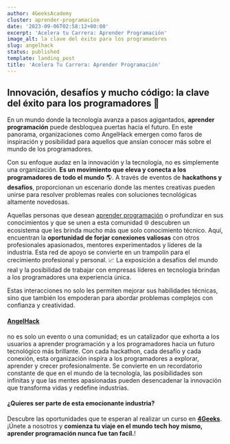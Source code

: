 ```yaml
---
author: 4GeeksAcademy
cluster: aprender-programacion
date: '2023-09-06T02:58:12+00:00'
excerpt: 'Acelera tu Carrera: Aprender Programación'
image_alt: la clave del éxito para los programadores
slug: angelhack
status: published
template: landing_post
title: 'Acelera Tu Carrera: Aprender Programación'
---
```

##  Innovación, desafíos y mucho código: la clave del éxito para los programadores 🎉

En un mundo donde la tecnología avanza a pasos agigantados, **aprender programación** puede desbloquea puertas hacia el futuro. En este panorama, organizaciones como AngelHack emergen como faros de inspiración y posibilidad para aquellos que ansían conocer más sobre el mundo de los programadores. 

Con su enfoque audaz en la innovación y la tecnología, no es simplemente una organización. **Es un movimiento que eleva y conecta a los programadores de todo el mundo** 🌎. A través de eventos de **hackathons y desafíos**, proporcionan un escenario donde las mentes creativas pueden unirse para resolver problemas reales con soluciones tecnológicas altamente novedosas. 

Aquellas personas que desean [aprender programación](https://4geeksacademy.com/es/aprender-a-programar/aprender-a-programar-desde-cero) o profundizar en sus conocimientos y que se unen a esta comunidad 🌐 descubren un ecosistema que les brinda mucho más que solo conocimiento técnico. Aquí, encuentran la **oportunidad de forjar conexiones valiosas** con otros profesionales apasionados, mentores experimentados y líderes de la industria. Esta red de apoyo se convierte en un trampolín para el crecimiento profesional y personal. 📈 
La exposición a desafíos del mundo real y la posibilidad de trabajar con empresas líderes en tecnología brindan a los programadores una experiencia única. 

Estas interacciones no solo les permiten mejorar sus habilidades técnicas, sino que también los empoderan para abordar problemas complejos con confianza y creatividad. 

#### [AngelHack](https://angelhack.com)
no es solo un evento o una comunidad; es un catalizador que exhorta a los usuarios a aprender programación y a los programadores hacia un futuro tecnológico más brillante. Con cada hackathon, cada desafío y cada conexión, esta organización inspira a los programadores a explorar, aprender y crecer profesionalmente. Se convierte en un recordatorio constante de que en el mundo de la tecnología, las posibilidades son infinitas y que las mentes apasionadas pueden desencadenar la innovación que transforma vidas y redefine industrias. 

#### ¿Quieres ser parte de esta emocionante industria?
Descubre las oportunidades que te esperan al realizar un curso en **[4Geeks](https://4geeksacademy.com/es/coding-campus/bootcamp-programacion-santiago)**. ¡Únete a nosotros y **comienza tu viaje en el mundo tech hoy mismo, aprender programación nunca fue tan facíl.**!